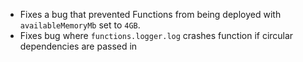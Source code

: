 - Fixes a bug that prevented Functions from being deployed with `availableMemoryMb` set to `4GB`.
- Fixes bug where `functions.logger.log` crashes function if circular dependencies are passed in
